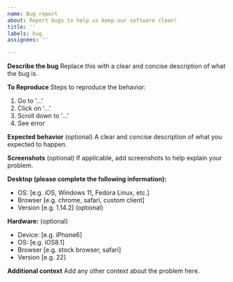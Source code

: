 ```yaml
---
name: Bug report
about: Report bugs to help us keep our software clean!
title: ''
labels: bug
assignees: ''

---
```


**Describe the bug**
Replace this with a clear and concise description of what the bug is.

**To Reproduce**
Steps to reproduce the behavior:
1. Go to '...'
2. Click on '...'
3. Scroll down to '...'
4. See error

**Expected behavior** (optional)
A clear and concise description of what you expected to happen. 

**Screenshots** (optional)
If applicable, add screenshots to help explain your problem.

**Desktop (please complete the following information):**
 - OS: [e.g. iOS, Windows 11, Fedora Linux, etc.]
 - Browser [e.g. chrome, safari, custom client]
 - Version [e.g. 1.14.2] (optional)

**Hardware:** (optional)
 - Device: [e.g. iPhone6]
 - OS: [e.g. iOS8.1]
 - Browser [e.g. stock browser, safari]
 - Version [e.g. 22]

**Additional context**
Add any other context about the problem here.
